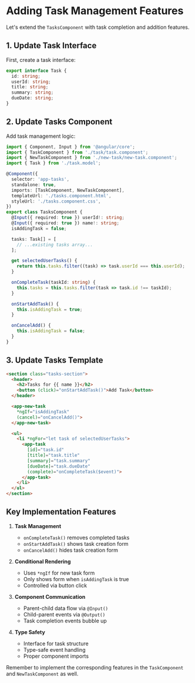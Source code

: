 # Adding Task Management Features

Let's extend the `TasksComponent` with task completion and addition features.

## 1. Update Task Interface

First, create a task interface:

````typescript
export interface Task {
  id: string;
  userId: string;
  title: string;
  summary: string;
  dueDate: string;
}
````

## 2. Update Tasks Component

Add task management logic:

````typescript
import { Component, Input } from '@angular/core';
import { TaskComponent } from './task/task.component';
import { NewTaskComponent } from './new-task/new-task.component';
import { Task } from './task.model';

@Component({
  selector: 'app-tasks',
  standalone: true,
  imports: [TaskComponent, NewTaskComponent],
  templateUrl: './tasks.component.html',
  styleUrl: './tasks.component.css',
})
export class TasksComponent {
  @Input({ required: true }) userId!: string;
  @Input({ required: true }) name!: string;
  isAddingTask = false;

  tasks: Task[] = [
    // ...existing tasks array...
  ];

  get selectedUserTasks() {
    return this.tasks.filter((task) => task.userId === this.userId);
  }

  onCompleteTask(taskId: string) {
    this.tasks = this.tasks.filter(task => task.id !== taskId);
  }

  onStartAddTask() {
    this.isAddingTask = true;
  }

  onCancelAdd() {
    this.isAddingTask = false;
  }
}
````

## 3. Update Tasks Template

````html
<section class="tasks-section">
  <header>
    <h2>Tasks for {{ name }}</h2>
    <button (click)="onStartAddTask()">Add Task</button>
  </header>

  <app-new-task 
    *ngIf="isAddingTask"
    (cancel)="onCancelAdd()">
  </app-new-task>

  <ul>
    <li *ngFor="let task of selectedUserTasks">
      <app-task
        [id]="task.id"
        [title]="task.title"
        [summary]="task.summary"
        [dueDate]="task.dueDate"
        (complete)="onCompleteTask($event)">
      </app-task>
    </li>
  </ul>
</section>
````

## Key Implementation Features

1. **Task Management**
   - `onCompleteTask()` removes completed tasks
   - `onStartAddTask()` shows task creation form
   - `onCancelAdd()` hides task creation form

2. **Conditional Rendering**
   - Uses `*ngIf` for new task form
   - Only shows form when `isAddingTask` is true
   - Controlled via button click

3. **Component Communication**
   - Parent-child data flow via `@Input()`
   - Child-parent events via `@Output()`
   - Task completion events bubble up

4. **Type Safety**
   - Interface for task structure
   - Type-safe event handling
   - Proper component imports

Remember to implement the corresponding features in the `TaskComponent` and `NewTaskComponent` as well.

